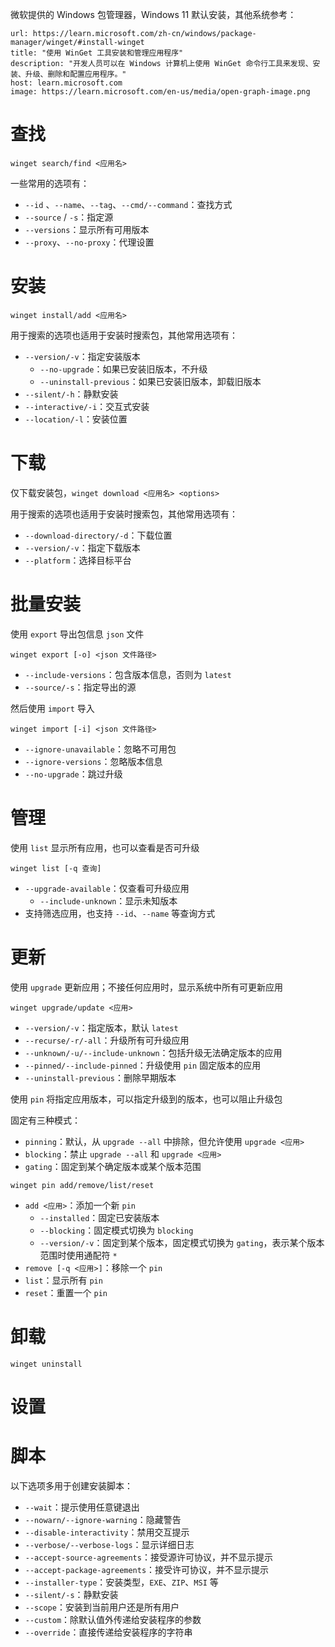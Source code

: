 微软提供的 Windows 包管理器，Windows 11 默认安装，其他系统参考：

```cardlink
url: https://learn.microsoft.com/zh-cn/windows/package-manager/winget/#install-winget
title: "使用 WinGet 工具安装和管理应用程序"
description: "开发人员可以在 Windows 计算机上使用 WinGet 命令行工具来发现、安装、升级、删除和配置应用程序。"
host: learn.microsoft.com
image: https://learn.microsoft.com/en-us/media/open-graph-image.png
```

# 查找

`winget search/find <应用名>`

一些常用的选项有：
- `--id` 、`--name`、`--tag`、`--cmd/--command`：查找方式
- `--source` / `-s`：指定源
- `--versions`：显示所有可用版本
- `--proxy`、`--no-proxy`：代理设置

# 安装

`winget install/add <应用名>`

用于搜索的选项也适用于安装时搜索包，其他常用选项有：
- `--version/-v`：指定安装版本
	- `--no-upgrade`：如果已安装旧版本，不升级
	- `--uninstall-previous`：如果已安装旧版本，卸载旧版本
- `--silent/-h`：静默安装
- `--interactive/-i`：交互式安装
- `--location/-l`：安装位置

# 下载

仅下载安装包，`winget download <应用名> <options>`

用于搜索的选项也适用于安装时搜索包，其他常用选项有：
- `--download-directory/-d`：下载位置
- `--version/-v`：指定下载版本
- `--platform`：选择目标平台

# 批量安装

使用 `export` 导出包信息 `json` 文件

`winget export [-o] <json 文件路径>`
- `--include-versions`：包含版本信息，否则为 `latest`
- `--source/-s`：指定导出的源

然后使用 `import` 导入

`winget import [-i] <json 文件路径>`
- `--ignore-unavailable`：忽略不可用包
- `--ignore-versions`：忽略版本信息
- `--no-upgrade`：跳过升级

# 管理

使用 `list` 显示所有应用，也可以查看是否可升级

`winget list [-q 查询]`
- `--upgrade-available`：仅查看可升级应用
	- `--include-unknown`：显示未知版本
- 支持筛选应用，也支持 `--id`、`--name` 等查询方式

# 更新

使用 `upgrade` 更新应用；不接任何应用时，显示系统中所有可更新应用

`winget upgrade/update <应用>`
- `--version/-v`：指定版本，默认 `latest`
- `--recurse/-r/-all`：升级所有可升级应用
- `--unknown/-u/--include-unknown`：包括升级无法确定版本的应用
- `--pinned/--include-pinned`：升级使用 `pin` 固定版本的应用
- `--uninstall-previous`：删除早期版本

使用 `pin` 将指定应用版本，可以指定升级到的版本，也可以阻止升级包

固定有三种模式：
- `pinning`：默认，从 `upgrade --all` 中排除，但允许使用 `upgrade <应用>`
- `blocking`：禁止 `upgrade --all` 和 `upgrade <应用>`
- `gating`：固定到某个确定版本或某个版本范围

`winget pin add/remove/list/reset`
- `add <应用>`：添加一个新 `pin`
	- `--installed`：固定已安装版本
	- `--blocking`：固定模式切换为 `blocking`
	- `--version/-v`：固定到某个版本，固定模式切换为 `gating`，表示某个版本范围时使用通配符 `*`
- `remove [-q <应用>]`：移除一个 `pin`
- `list`：显示所有 `pin`
- `reset`：重置一个 `pin`

# 卸载

`winget uninstall `

# 设置

# 脚本

以下选项多用于创建安装脚本：
- `--wait`：提示使用任意键退出
- `--nowarn/--ignore-warning`：隐藏警告
- `--disable-interactivity`：禁用交互提示
- `--verbose/--verbose-logs`：显示详细日志
- `--accept-source-agreements`：接受源许可协议，并不显示提示
- `--accept-package-agreements`：接受许可协议，并不显示提示
- `--installer-type`：安装类型，`EXE`、`ZIP`、`MSI` 等
- `--silent/-s`：静默安装
- `--scope`：安装到当前用户还是所有用户
- `--custom`：除默认值外传递给安装程序的参数
- `--override`：直接传递给安装程序的字符串